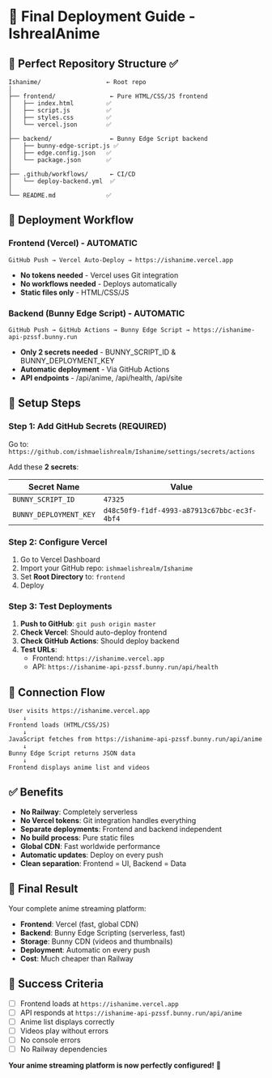# 🚀 Final Deployment Guide - IshrealAnime

## 📁 Perfect Repository Structure ✅

```
Ishanime/                  ← Root repo
│
├── frontend/               ← Pure HTML/CSS/JS frontend
│   ├── index.html         ✅
│   ├── script.js          ✅
│   ├── styles.css         ✅
│   └── vercel.json        ✅
│
├── backend/                ← Bunny Edge Script backend
│   ├── bunny-edge-script.js ✅
│   ├── edge.config.json   ✅
│   └── package.json       ✅
│
├── .github/workflows/      ← CI/CD
│   └── deploy-backend.yml  ✅
│
└── README.md              ✅
```

## 🎯 Deployment Workflow

### Frontend (Vercel) - AUTOMATIC
```
GitHub Push → Vercel Auto-Deploy → https://ishanime.vercel.app
```
- **No tokens needed** - Vercel uses Git integration
- **No workflows needed** - Deploys automatically
- **Static files only** - HTML/CSS/JS

### Backend (Bunny Edge Script) - AUTOMATIC
```
GitHub Push → GitHub Actions → Bunny Edge Script → https://ishanime-api-pzssf.bunny.run
```
- **Only 2 secrets needed** - BUNNY_SCRIPT_ID & BUNNY_DEPLOYMENT_KEY
- **Automatic deployment** - Via GitHub Actions
- **API endpoints** - /api/anime, /api/health, /api/site

## 🔧 Setup Steps

### Step 1: Add GitHub Secrets (REQUIRED)
Go to: `https://github.com/ishmaelishrealm/Ishanime/settings/secrets/actions`

Add these **2 secrets**:

| Secret Name | Value |
|-------------|-------|
| `BUNNY_SCRIPT_ID` | `47325` |
| `BUNNY_DEPLOYMENT_KEY` | `d48c50f9-f1df-4993-a87913c67bbc-ec3f-4bf4` |

### Step 2: Configure Vercel
1. Go to Vercel Dashboard
2. Import your GitHub repo: `ishmaelishrealm/Ishanime`
3. Set **Root Directory** to: `frontend`
4. Deploy

### Step 3: Test Deployments
1. **Push to GitHub**: `git push origin master`
2. **Check Vercel**: Should auto-deploy frontend
3. **Check GitHub Actions**: Should deploy backend
4. **Test URLs**:
   - Frontend: `https://ishanime.vercel.app`
   - API: `https://ishanime-api-pzssf.bunny.run/api/health`

## 🎌 Connection Flow

```
User visits https://ishanime.vercel.app
    ↓
Frontend loads (HTML/CSS/JS)
    ↓
JavaScript fetches from https://ishanime-api-pzssf.bunny.run/api/anime
    ↓
Bunny Edge Script returns JSON data
    ↓
Frontend displays anime list and videos
```

## ✅ Benefits

- **No Railway**: Completely serverless
- **No Vercel tokens**: Git integration handles everything
- **Separate deployments**: Frontend and backend independent
- **No build process**: Pure static files
- **Global CDN**: Fast worldwide performance
- **Automatic updates**: Deploy on every push
- **Clean separation**: Frontend = UI, Backend = Data

## 🚀 Final Result

Your complete anime streaming platform:
- **Frontend**: Vercel (fast, global CDN)
- **Backend**: Bunny Edge Scripting (serverless, fast)
- **Storage**: Bunny CDN (videos and thumbnails)
- **Deployment**: Automatic on every push
- **Cost**: Much cheaper than Railway

## 🎯 Success Criteria

- [ ] Frontend loads at `https://ishanime.vercel.app`
- [ ] API responds at `https://ishanime-api-pzssf.bunny.run/api/anime`
- [ ] Anime list displays correctly
- [ ] Videos play without errors
- [ ] No console errors
- [ ] No Railway dependencies

**Your anime streaming platform is now perfectly configured!** 🎌
